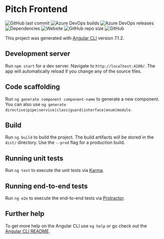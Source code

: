 # Pitch Frontend

![GitHub last commit](https://img.shields.io/github/last-commit/jcbcn/pitch-frontend.svg)
![Azure DevOps builds](https://img.shields.io/azure-devops/build/pitch-game/c9af1751-7ec1-463d-8e60-e869ac1bb96c/10.svg)
![Azure DevOps releases](https://img.shields.io/azure-devops/release/pitch-game/c9af1751-7ec1-463d-8e60-e869ac1bb96c/1/1.svg)
![Dependencies](https://img.shields.io/david/jcbcn/pitch-frontend.svg)
![Website](https://img.shields.io/website/http/pitch-game.io.svg)
![GitHub repo size](https://img.shields.io/github/repo-size/jcbcn/pitch-frontend.svg)
![GitHub](https://img.shields.io/github/license/jcbcn/pitch-frontend.svg)

This project was generated with [Angular CLI](https://github.com/angular/angular-cli) version 7.1.2.

## Development server

Run `npm start` for a dev server. Navigate to `http://localhost:4200/`. The app will automatically reload if you change any of the source files.

## Code scaffolding

Run `ng generate component component-name` to generate a new component. You can also use `ng generate directive|pipe|service|class|guard|interface|enum|module`.

## Build

Run `ng build` to build the project. The build artifacts will be stored in the `dist/` directory. Use the `--prod` flag for a production build.

## Running unit tests

Run `ng test` to execute the unit tests via [Karma](https://karma-runner.github.io).

## Running end-to-end tests

Run `ng e2e` to execute the end-to-end tests via [Protractor](http://www.protractortest.org/).

## Further help

To get more help on the Angular CLI use `ng help` or go check out the [Angular CLI README](https://github.com/angular/angular-cli/blob/master/README.md).
